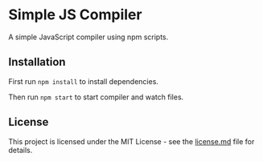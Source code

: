 # Simple JS Compiler
A simple JavaScript compiler using npm scripts.

## Installation

First run `npm install` to install dependencies.

Then run `npm start` to start compiler and watch files.

## License
This project is licensed under the MIT License - see the [license.md](license.md) file for details.